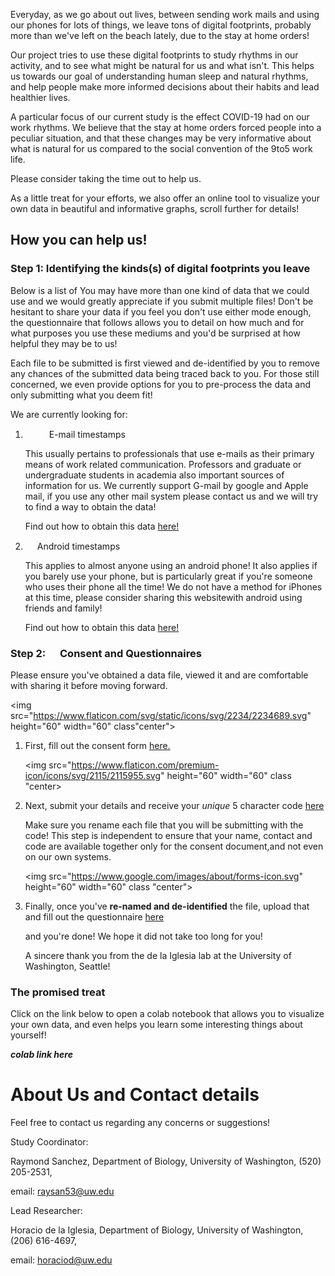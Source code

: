 Everyday, as we go about out lives, between sending work mails and using our phones for lots of things, we leave tons of digital footprints, probably more than we've left on the beach lately, due to the stay at home orders!

Our project tries to use these digital footprints to study rhythms in our activity, and to see what might be natural for us and what isn't. This helps us towards our goal of understanding human sleep and natural rhythms, and help people make more informed decisions about their habits and lead healthier lives.

A particular focus of our current study is the effect COVID-19 had on our work rhythms. We believe that the stay at home orders forced people into a peculiar situation, and that these changes may be very informative about what is natural for us compared to the social convention of the 9to5 work life.

Please consider taking the time out to help us. 

As a little treat for your efforts, we also offer an online tool to visualize your own data in beautiful and informative graphs, scroll further for details!


## How you can help us!

### Step 1: Identifying the kinds(s) of digital footprints you leave

Below is a list of You may have more than one kind of data that we could use and we would greatly appreciate if you submit multiple files! Don't be hesitant to share your data if you feel you don't use either mode enough, the questionnaire that follows allows you to detail on how much and for what purposes you use these mediums and you'd be surprised at how helpful they may be to us!

Each file to be submitted is first viewed and de-identified by you to remove any chances of the submitted data being traced back to you. For those still concerned, we even provide options for you to pre-process the data and only submitting what you deem fit!

We are currently looking for:

1. <img src="https://upload.wikimedia.org/wikipedia/commons/7/7e/Gmail_icon_%282020%29.svg" height="15" width="15"> <img src="https://upload.wikimedia.org/wikipedia/fr/a/a7/Mail_%28Apple%29_logo.png" height="15" width="15"> E-mail timestamps

   This usually pertains to professionals that use e-mails as their primary means of work related communication. Professors and graduate or undergraduate   students in academia also important sources of information for us. We currently support G-mail by google and Apple mail, if you use any other mail system please contact us and we will try to find a way to obtain the data!

   Find out how to obtain this data <a href="" target="_blank">here!</a>

2. <img src="https://icons-for-free.com/iconfiles/png/512/Android-1320568265274623818.png" height="15" width="15"> Android timestamps

    This applies to almost anyone using an android phone! It also applies if you barely use your phone, but is particularly great if you're someone who uses their phone all the time! We do not have a method for iPhones at this time, please consider sharing this websitewith android using friends and family!

    Find out how to obtain this data <a href="" target="_blank">here!</a>
    
### Step 2: <img src="https://www.google.com/images/about/forms-icon.svg" height="15" width="15"> Consent and Questionnaires

Please ensure you've obtained a data file, viewed it and are comfortable with sharing it before moving forward. 

<img src="https://www.flaticon.com/svg/static/icons/svg/2234/2234689.svg" height="60" width="60"  class"center">

1. First, fill out the consent form <a href="https://redcap.iths.org/surveys/?s=34X3HD7YYL" target="_blank">here.</a>

   <img src="https://www.flaticon.com/premium-icon/icons/svg/2115/2115955.svg" height="60" width="60" class "center>

2. Next, submit your details and receive your *unique* 5 character code <a href="https://docs.google.com/forms/d/e/1FAIpQLSe9at489PROVrqA-qO2EXoz1D_5TWLJGha9GcUqO24y30u34Q/viewform?usp=sf_link" target="_blank">here</a>

   Make sure you rename each file that you will be submitting with the code! This step is independent to ensure that your name, contact and code are available together only for the consent document,and not even on our own systems.

   <img src="https://www.google.com/images/about/forms-icon.svg" height="60" width="60" class "center">

3. Finally, once you've **re-named and de-identified** the file, upload that and fill out the questionnaire <a href="https://docs.google.com/forms/d/e/1FAIpQLSfmus7ZGrjeCBVHGkXRey-aU1y0DbflYQ1iivucsFOyBtBSHg/viewform?usp=sf_link" target="_blank">here</a>

   and you're done! We hope it did not take too long for you!
   
   A sincere thank you from the de la Iglesia lab at the University of Washington, Seattle!
   
### The promised treat

Click on the link below to open a colab notebook that allows you to visualize your own data, and even helps you learn some interesting things about yourself!

***colab link here*** 

# About Us and Contact details

Feel free to contact us regarding any concerns or suggestions!

Study Coordinator: 

Raymond Sanchez, Department of Biology, University of Washington, (520) 205-2531, 

email: <a href="mailto:raysan53@uw.edu">raysan53@uw.edu</a>

Lead Researcher: 

Horacio de la Iglesia, Department of Biology, University of Washington, (206) 616-4697, 

email: <a href="mailto:horaciod@uw.edu">horaciod@uw.edu</a>

